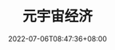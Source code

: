 ---
weight: 9
title: "元宇宙经济"
description: ""
date: 2022-07-06T08:47:36+08:00
lastmod: 2022-07-06T08:47:36+08:00
draft: false
ico: '<svg class="icon" aria-hidden="true"><use xlink:href="#icon-yuanyuzhoujingji"></use></svg>'
navigation: ["元宇宙地产","元广告","元宇宙电商","创作者经济"]
hidePage: true
---